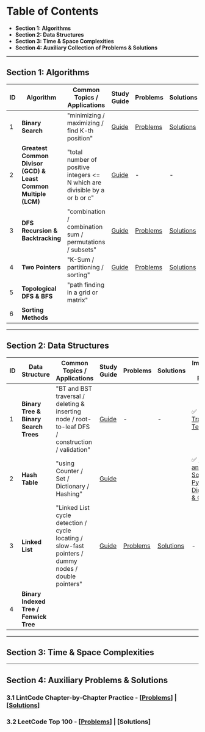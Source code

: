 # Table of Contents

- **Section 1: Algorithms**
- **Section 2: Data Structures**
- **Section 3: Time & Space Complexities**
- **Section 4: Auxiliary Collection of Problems & Solutions**

---

## Section 1: Algorithms

| ID | Algorithm | Common Topics / Applications | Study Guide | Problems | Solutions | Important Key Points
| -- | -- | -- | -- | -- | -- | -- |
| 1 | **Binary Search** | "minimizing / maximizing / find K-th position" | [Guide](https://github.com/BrandonBian/LeetCode-Notes/blob/main/algorithms/binary-search.md) | [Problems](https://github.com/BrandonBian/LeetCode-Notes/blob/main/problems-and-solutions/LeetCode/binary-search.md) | [Solutions](https://github.com/BrandonBian/LeetCode-Notes/blob/main/problems-and-solutions/LeetCode/binary-search-solutions.md) | :white_check_mark: [A Template](https://github.com/BrandonBian/LeetCode-Notes/blob/main/algorithms/binary-search.md#white_check_mark-general-template---very-good-please-memorize)
| 2 | **Greatest Common Divisor (GCD) & Least Common Multiple (LCM)** | "total number of positive integers <= N which are divisible by a or b or c" | [Guide](https://github.com/BrandonBian/LeetCode-Notes/blob/main/algorithms/gcd-lcm.md) | - | - | :white_check_mark: [Calculation Formulae in Python](https://github.com/BrandonBian/LeetCode-Notes/blob/main/algorithms/gcd-lcm.md)
| 3 | **DFS Recursion & Backtracking** | "combination / combination sum / permutations / subsets" | [Guide](https://github.com/BrandonBian/LeetCode-Notes/blob/main/algorithms/recursion-backtracking.md) | [Problems](https://github.com/BrandonBian/LeetCode-Notes/blob/main/problems-and-solutions/LeetCode/recursion-backtracking.md) | [Solutions](https://github.com/BrandonBian/LeetCode-Notes/blob/main/problems-and-solutions/LeetCode/recursion-backtracking-solutions.md) | :white_check_mark: [A Template](https://github.com/BrandonBian/LeetCode-Notes/blob/main/algorithms/recursion-backtracking.md#--backtracking-problem-solving-templates)
| 4 | **Two Pointers** | "K-Sum / partitioning / sorting" | [Guide](https://github.com/BrandonBian/LeetCode-Notes/blob/main/algorithms/two-pointers.md) | [Problems](https://github.com/BrandonBian/LeetCode-Notes/blob/main/problems-and-solutions/LeetCode/two-pointers.md) | [Solutions](https://github.com/BrandonBian/LeetCode-Notes/blob/main/problems-and-solutions/LeetCode/two-pointers-solutions.md) | -
| 5 | **Topological DFS & BFS** | "path finding in a grid or matrix" | 
| 6 | **Sorting Methods** | 

---

## Section 2: Data Structures

| ID | Data Structure | Common Topics / Applications | Study Guide | Problems | Solutions | Important Key Points
| -- | -- | -- | -- | -- | -- | -- |
| 1 | **Binary Tree & Binary Search Trees** | "BT and BST traversal / deleting & inserting node / root-to-leaf DFS / construction / validation" | [Guide](https://github.com/BrandonBian/LeetCode-Notes/blob/main/data-structures/binary-tree.md) | - | - | :white_check_mark: [Traversal Templates](https://github.com/BrandonBian/LeetCode-Notes/blob/main/algorithms/recursion-backtracking.md#--backtracking-problem-solving-templates)
| 2 | **Hash Table** | "using Counter / Set / Dictionary / Hashing" | [Guide](https://github.com/BrandonBian/LeetCode-Notes/blob/main/data-structures/hash-table.md) | | | :white_check_mark: [Using and Sorting Python Dictionary & Counter](https://github.com/BrandonBian/LeetCode-Notes/blob/main/data-structures/hash-table.md#--python-dictionary-and-counters-and-how-to-sort-them)
| 3 | **Linked List** | "Linked List cycle detection / cycle locating / slow-fast pointers / dummy nodes / double pointers" | [Guide](https://github.com/BrandonBian/LeetCode-Notes/blob/main/data-structures/linked-list.md) | [Problems](https://github.com/BrandonBian/LeetCode-Notes/blob/main/problems-and-solutions/LeetCode/linked-list.md) | [Solutions](https://github.com/BrandonBian/LeetCode-Notes/blob/main/problems-and-solutions/LeetCode/linked-list-solutions.md) | -
| 4 | **Binary Indexed Tree / Fenwick Tree** |

---

## Section 3: Time & Space Complexities

---

## Section 4: Auxiliary Problems & Solutions

### 3.1 LintCode Chapter-by-Chapter Practice - [[Problems](https://github.com/BrandonBian/LeetCode-Notes/blob/main/problems-and-solutions/LintCode/chapter-by-chapter.md)] | [[Solutions](https://github.com/BrandonBian/LeetCode-Notes/blob/main/problems-and-solutions/LintCode/chapter-by-chapter-solutions.md)]

### 3.2 LeetCode Top 100 - [[Problems](https://github.com/BrandonBian/LeetCode-Notes/blob/main/problems-and-solutions/LintCode/top100.md)] | [Solutions]

